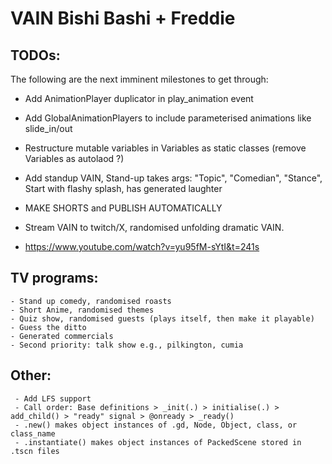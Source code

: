 # VAIN Bishi Bashi + Freddie

## TODOs:
The following are the next imminent milestones to get through:
- Add AnimationPlayer duplicator in play_animation event
- Add GlobalAnimationPlayers to include parameterised animations like slide_in/out
- Restructure mutable variables in Variables as static classes (remove Variables as autolaod ?)
	
- Add standup VAIN, Stand-up takes args: "Topic", "Comedian", "Stance", Start with flashy splash, has generated laughter
- MAKE SHORTS and PUBLISH AUTOMATICALLY
- Stream VAIN to twitch/X, randomised unfolding dramatic VAIN.
- https://www.youtube.com/watch?v=yu95fM-sYtI&t=241s


## TV programs:
	- Stand up comedy, randomised roasts
	- Short Anime, randomised themes
	- Quiz show, randomised guests (plays itself, then make it playable)
	- Guess the ditto
	- Generated commercials
	- Second priority: talk show e.g., pilkington, cumia

## Other:
	 - Add LFS support
	 - Call order: Base definitions > _init(.) > initialise(.) > add_child() > "ready" signal > @onready > _ready()
	 - .new() makes object instances of .gd, Node, Object, class, or class_name
	 - .instantiate() makes object instances of PackedScene stored in .tscn files
